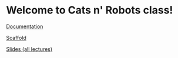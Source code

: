 # Welcome to Cats n' Robots class!

[Documentation](Documentation)

[Scaffold](https://github.com/nbarshay/catsnrobots/blob/main/scaffold.md)

[Slides (all lectures)](https://docs.google.com/presentation/d/1oSSemoJkgWwygNmWMAqCEB1-pi547CmKvKrcni-3554/edit?usp=sharing)
